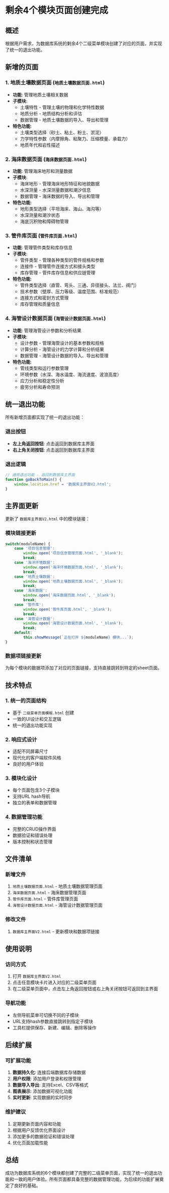 # 剩余4个模块页面创建完成

## 概述

根据用户需求，为数据库系统的剩余4个二级菜单模块创建了对应的页面，并实现了统一的退出功能。

## 新增的页面

### 1. 地质土壤数据页面 (`地质土壤数据页面.html`)
- **功能**: 管理地质土壤相关数据
- **子模块**:
  - 土壤特性 - 管理土壤的物理和化学特性数据
  - 地质分析 - 地质结构分析和评估
  - 数据管理 - 地质土壤数据的导入、导出和管理
- **特色功能**:
  - 土壤类型选择（砂土、粘土、粉土、淤泥）
  - 力学特性参数（内摩擦角、粘聚力、压缩模量、承载力）
  - 地质年代和岩性描述

### 2. 海床数据页面 (`海床数据页面.html`)
- **功能**: 管理海床地形和测量数据
- **子模块**:
  - 海床地形 - 管理海床地形特征和地貌数据
  - 水深测量 - 水深测量数据和潮汐信息
  - 数据管理 - 海床数据的导入、导出和管理
- **特色功能**:
  - 地形类型选择（平坦海床、海山、海沟等）
  - 水深测量和潮汐状态
  - 海底沉积物和障碍物管理

### 3. 管件库页面 (`管件库页面.html`)
- **功能**: 管理管件类型和库存信息
- **子模块**:
  - 管件类型 - 管理各种类型的管件规格和参数
  - 连接件 - 管理管件连接方式和接头类型
  - 库存管理 - 管件库存信息和供应链管理
- **特色功能**:
  - 管件类型选择（直管、弯头、三通、异径接头、法兰、阀门）
  - 技术参数（壁厚、压力等级、温度范围、标准规范）
  - 连接方式和密封方式管理
  - 库存管理和质量信息

### 4. 海管设计数据页面 (`海管设计数据页面.html`)
- **功能**: 管理海管设计参数和分析结果
- **子模块**:
  - 设计参数 - 管理海管设计的基本参数和规格
  - 计算分析 - 海管设计的力学计算和分析结果
  - 数据管理 - 海管设计数据的导入、导出和管理
- **特色功能**:
  - 管线类型和运行参数管理
  - 环境参数（水深、海水温度、海流速度、波浪高度）
  - 应力分析和稳定性分析
  - 疲劳分析和寿命预测

## 统一退出功能

所有新增页面都实现了统一的退出功能：

### 退出按钮
- **左上角返回按钮**: 点击返回到数据库主界面
- **右上角关闭按钮**: 点击返回到数据库主界面

### 退出逻辑
```javascript
// 通用退出功能 - 返回到数据库主界面
function goBackToMain() {
    window.location.href = '数据库主界面V2.html';
}
```

## 主界面更新

更新了 `数据库主界面V2.html` 中的模块链接：

### 模块链接更新
```javascript
switch(moduleName) {
    case '项目信息管理':
        window.open('项目信息管理页面.html', '_blank');
        break;
    case '海洋环境数据':
        window.open('海洋环境数据页面.html', '_blank');
        break;
    case '地质土壤数据':
        window.open('地质土壤数据页面.html', '_blank');
        break;
    case '海床数据':
        window.open('海床数据页面.html', '_blank');
        break;
    case '管件库':
        window.open('管件库页面.html', '_blank');
        break;
    case '海管设计数据':
        window.open('海管设计数据页面.html', '_blank');
        break;
    default:
        this.showMessage(`正在打开 ${moduleName} 模块...`);
}
```

### 数据项链接更新
为每个模块的数据项添加了对应的页面链接，支持直接跳转到特定的sheet页面。

## 技术特点

### 1. 统一的页面结构
- 基于 `二级菜单页面模板.html` 创建
- 一致的UI设计和交互逻辑
- 统一的退出功能实现

### 2. 响应式设计
- 适配不同屏幕尺寸
- 现代化的客户端软件风格
- 良好的用户体验

### 3. 模块化设计
- 每个页面包含3个子模块
- 支持URL hash导航
- 独立的表单和数据管理

### 4. 数据管理功能
- 完整的CRUD操作界面
- 数据验证和错误处理
- 版本控制和状态管理

## 文件清单

### 新增文件
1. `地质土壤数据页面.html` - 地质土壤数据管理页面
2. `海床数据页面.html` - 海床数据管理页面
3. `管件库页面.html` - 管件库管理页面
4. `海管设计数据页面.html` - 海管设计数据管理页面

### 修改文件
1. `数据库主界面V2.html` - 更新模块和数据项链接

## 使用说明

### 访问方式
1. 打开 `数据库主界面V2.html`
2. 点击任意模块卡片进入对应的二级菜单页面
3. 在二级菜单页面中，点击左上角返回按钮或右上角关闭按钮可返回到主界面

### 导航功能
- 左侧导航菜单可切换不同的子模块
- URL支持hash参数直接跳转到指定子模块
- 工具栏提供保存、新建、编辑、删除等操作

## 后续扩展

### 可扩展功能
1. **数据持久化**: 连接后端数据库存储数据
2. **用户权限**: 添加用户登录和权限管理
3. **数据导入导出**: 支持Excel、CSV等格式
4. **图表展示**: 添加数据可视化功能
5. **实时更新**: 实现数据的实时同步

### 维护建议
1. 定期更新页面内容和功能
2. 根据用户反馈优化界面设计
3. 添加更多的数据验证和错误处理
4. 优化页面加载性能

## 总结

成功为数据库系统的6个模块都创建了完整的二级菜单页面，实现了统一的退出功能和一致的用户体验。所有页面都具备完整的数据管理功能，为后续的功能扩展奠定了良好的基础。 